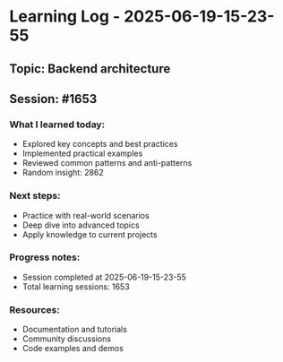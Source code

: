 # Learning Log - 2025-06-19-15-23-55

## Topic: Backend architecture
## Session: #1653

### What I learned today:
- Explored key concepts and best practices
- Implemented practical examples  
- Reviewed common patterns and anti-patterns
- Random insight: 2862

### Next steps:
- Practice with real-world scenarios
- Deep dive into advanced topics
- Apply knowledge to current projects

### Progress notes:
- Session completed at 2025-06-19-15-23-55
- Total learning sessions: 1653

### Resources:
- Documentation and tutorials
- Community discussions
- Code examples and demos
